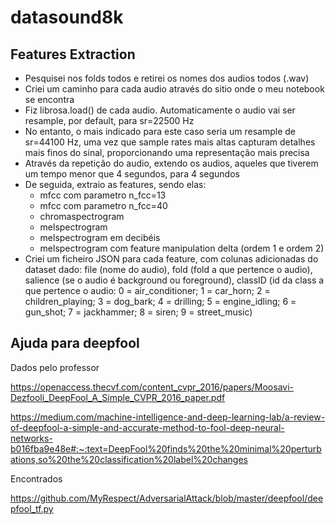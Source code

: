 # datasound8k

## Features Extraction
- Pesquisei nos folds todos e retirei os nomes dos audios todos (.wav)
- Criei um caminho para cada audio através do sitio onde o meu notebook se encontra
- Fiz librosa.load() de cada audio. Automaticamente o audio vai ser resample, por default, para sr=22500 Hz
- No entanto, o mais indicado para este caso seria um resample de sr=44100 Hz, uma vez que sample rates mais altas capturam detalhes mais finos do sinal, proporcionando uma representação mais precisa
- Através da repetição do audio, extendo os audios, aqueles que tiverem um tempo menor que 4 segundos, para 4 segundos
- De seguida, extraio as features, sendo elas:
    -  mfcc com parametro n_fcc=13
    -  mfcc com parametro n_fcc=40
    -  chromaspectrogram
    -  melspectrogram
    -  melspectrogram em decibéis
    -  melspectrogram com feature manipulation delta (ordem 1 e ordem 2)
- Criei um ficheiro JSON para cada feature, com colunas adicionadas do dataset dado: file (nome do audio), fold (fold a que pertence o audio), salience (se o audio é background ou foreground), classID (id da class a que pertence o audio:
  0 = air_conditioner;
  1 = car_horn;
  2 = children_playing;
  3 = dog_bark;
  4 = drilling;
  5 = engine_idling;
  6 = gun_shot;
  7 = jackhammer;
  8 = siren;
  9 = street_music)

## Ajuda para deepfool
Dados pelo professor

https://openaccess.thecvf.com/content_cvpr_2016/papers/Moosavi-Dezfooli_DeepFool_A_Simple_CVPR_2016_paper.pdf

https://medium.com/machine-intelligence-and-deep-learning-lab/a-review-of-deepfool-a-simple-and-accurate-method-to-fool-deep-neural-networks-b016fba9e48e#:~:text=DeepFool%20finds%20the%20minimal%20perturbations,so%20the%20classification%20label%20changes

Encontrados

https://github.com/MyRespect/AdversarialAttack/blob/master/deepfool/deepfool_tf.py
